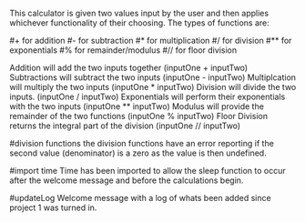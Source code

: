 This calculator is given two values input by the user and then applies whichever functionality of their choosing.
The types of functions are:

#+ for addition
#- for subtraction
#* for multiplication
#/ for division
#** for exponentials
#% for remainder/modulus
#// for floor division


Addition will add the two inputs together (inputOne + inputTwo)
Subtractions will subtract the two inputs (inputOne - inputTwo)
Multiplcation will multiply the two inputs (inputOne * inputTwo)
Division will divide the two inputs. (inputOne / inputTwo)
Exponentials will perform their exponentials with the two inputs (inputOne ** inputTwo)
Modulus will provide the remainder of the two functions (inputOne % inputTwo)
Floor Division returns the integral part of the division (inputOne // inputTwo)


#division functions
the division functions have an error reporting if the second value (denominator) is a zero as the value is then undefined.

#import time
Time has been imported to allow the sleep function to occur after the welcome message and before the calculations begin.


#updateLog
Welcome message with a log of whats been added since project 1 was turned in.
